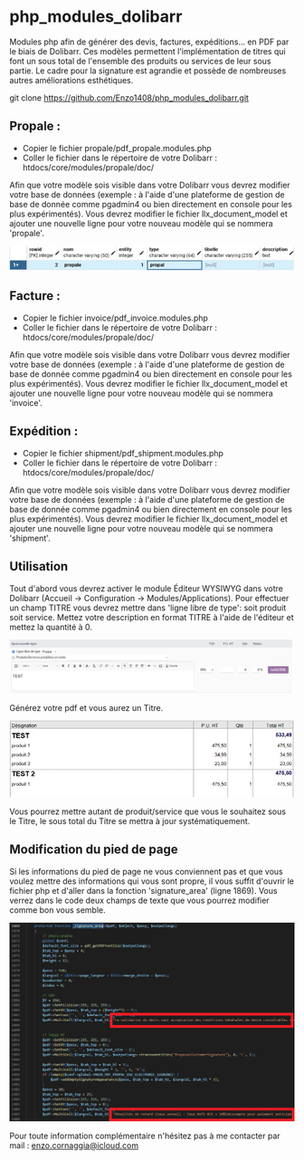 # php_modules_dolibarr
Modules php afin de générer des devis, factures, expéditions... en PDF par le biais de Dolibarr.
Ces modèles permettent l'implémentation de titres qui font un sous total de l'ensemble des produits ou services de leur sous partie.
Le cadre pour la signature est agrandie et possède de nombreuses autres améliorations esthétiques.

git clone https://github.com/Enzo1408/php_modules_dolibarr.git

## Propale :

- Copier le fichier propale/pdf_propale.modules.php 
- Coller le fichier dans le répertoire de votre Dolibarr : htdocs/core/modules/propale/doc/

Afin que votre modèle sois visible dans votre Dolibarr vous devrez modifier votre base de données (exemple : à l'aide d'une plateforme de gestion de base de donnée comme pgadmin4 ou bien directement en console pour les plus expérimentés).
Vous devrez modifier le fichier llx_document_model et ajouter une nouvelle ligne pour votre nouveau modèle qui se nommera 'propale'.


![Screenshot](img/Capture.PNG)

## Facture :

- Copier le fichier invoice/pdf_invoice.modules.php 
- Coller le fichier dans le répertoire de votre Dolibarr : htdocs/core/modules/propale/doc/

Afin que votre modèle sois visible dans votre Dolibarr vous devrez modifier votre base de données (exemple : à l'aide d'une plateforme de gestion de base de donnée comme pgadmin4 ou bien directement en console pour les plus expérimentés).
Vous devrez modifier le fichier llx_document_model et ajouter une nouvelle ligne pour votre nouveau modèle qui se nommera 'invoice'.

## Expédition :

- Copier le fichier shipment/pdf_shipment.modules.php 
- Coller le fichier dans le répertoire de votre Dolibarr : htdocs/core/modules/propale/doc/

Afin que votre modèle sois visible dans votre Dolibarr vous devrez modifier votre base de données (exemple : à l'aide d'une plateforme de gestion de base de donnée comme pgadmin4 ou bien directement en console pour les plus expérimentés).
Vous devrez modifier le fichier llx_document_model et ajouter une nouvelle ligne pour votre nouveau modèle qui se nommera 'shipment'.


## Utilisation

Tout d'abord vous devrez activer le module Éditeur WYSIWYG dans votre Dolibarr (Accueil -> Configuration -> Modules/Applications).
Pour effectuer un champ TITRE vous devrez mettre dans 'ligne libre de type': soit produit soit service.
Mettez votre description en format TITRE à l'aide de l'éditeur et mettez la quantité à 0.


![Screenshot](img/Capture2.PNG)


Générez votre pdf et vous aurez un Titre.


![Screenshot](img/Capture3.PNG)

Vous pourrez mettre autant de produit/service que vous le souhaitez sous le Titre, le sous total du Titre se mettra à jour systématiquement.


## Modification du pied de page

Si les informations du pied de page ne vous conviennent pas et que vous voulez mettre des informations qui vous sont propre, il vous suffit d'ouvrir le fichier php et d'aller dans la fonction 'signature_area' (ligne 1869). 
Vous verrez dans le code deux champs de texte que vous pourrez modifier comme bon vous semble.

![Screenshot](img/Capture4.png)

Pour toute information complémentaire n'hésitez pas à me contacter par mail : enzo.cornaggia@icloud.com
